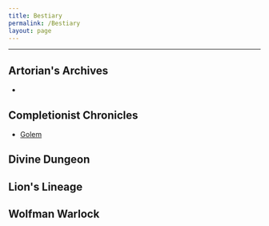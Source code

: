 ```yaml
---
title: Bestiary
permalink: /Bestiary
layout: page
---
```

---


## Artorian's Archives
- 


## Completionist Chronicles
- [Golem](_Bestiary/Golem)

## Divine Dungeon

## Lion's Lineage

## Wolfman Warlock